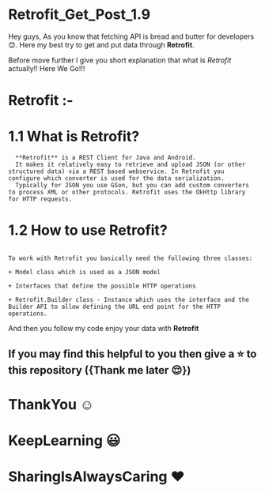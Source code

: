 # Retrofit_Get_Post_1.9
 Hey guys, As you know that fetching API is bread and butter for developers :blush:. Here my best try to get and put data through **Retrofit**.

Before move further I give you short explanation that what is *Retrofit* actually!! Here We Go!!!

# Retrofit :-

  # 1.1 What is Retrofit?
  ```
    **Retrofit** is a REST Client for Java and Android. 
    It makes it relatively easy to retrieve and upload JSON (or other structured data) via a REST based webservice. In Retrofit you configure which converter is used for the data serialization. 
    Typically for JSON you use GSon, but you can add custom converters to process XML or other protocols. Retrofit uses the OkHttp library for HTTP requests.
```

 # 1.2 How to use Retrofit?
 ```
 
 To work with Retrofit you basically need the following three classes:

+ Model class which is used as a JSON model

+ Interfaces that define the possible HTTP operations

+ Retrofit.Builder class - Instance which uses the interface and the Builder API to allow defining the URL end point for the HTTP operations.

```

And then you follow  my code enjoy your data with **Retrofit** 

## If you may find this helpful to you then give a :star: to this repository ({Thank me later :relieved:})

# ThankYou :relaxed:
# KeepLearning :smiley:
# SharingIsAlwaysCaring :heart:
